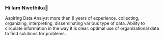 ### Hi Iam Nivethika👋
Aspiring Data Analyst more than 8 years of experience. collecting, organizing, interpreting, disseminating various type of data. Ability to circulate information in the way it is clear. optimal use of organizational data to find solutions for problems.


